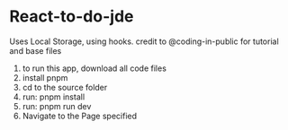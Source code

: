 # React-to-do-jde
Uses Local Storage, using hooks.
credit to @coding-in-public for tutorial and base files

1. to run this app, download all code files
2. install pnpm
3. cd to the source folder
4. run: pnpm install 
5. run: pnpm run dev
6. Navigate to the Page specified
